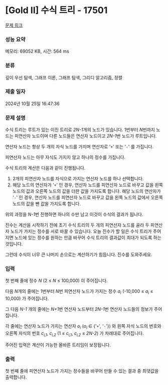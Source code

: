 # [Gold II] 수식 트리 - 17501 

[문제 링크](https://www.acmicpc.net/problem/17501) 

### 성능 요약

메모리: 69052 KB, 시간: 564 ms

### 분류

깊이 우선 탐색, 그래프 이론, 그래프 탐색, 그리디 알고리즘, 정렬

### 제출 일자

2024년 10월 25일 16:47:36

### 문제 설명

<p>수식 트리는 루트가 있는 이진 트리로 <em>2N-1</em>개의 노드가 있습니다. 1번부터 <em>N</em>번까지 노드는 피연산자 노드이며 다른 노드들은 연산자 노드이고<em> 2N-1</em>번 노드가 루트입니다.</p>

<p>연산자 노드는 항상 두 개의 자식 노드를 가지며 연산자로 '<code>+</code>' 또는 '<code>-</code>' 를 가집니다.</p>

<p>피연산자 노드는 아무 자식도 가지지 않고 하나의 정수를 가집니다.</p>

<p>수식 트리의 계산은 다음과 같이 진행됩니다.</p>

<ol>
	<li>2개의 피연산자 노드를 자식으로 가지는 연산자 노드를 하나 선택합니다.</li>
	<li>해당 노드의 연산자가 '<code>+</code>' 인 경우, 연산자 노드를 피연산자 노드로 바꾸고 값을 왼쪽 노드의 값과 오른쪽 노드의 값을 더한 값을 가지도록 합니다. 해당 노드의 연산자가 '<code>-</code>' 인 경우, 연산자 노드를 피연산자 노드로 바꾸고 값을 왼쪽 노드의 값에서 오른쪽 노드의 값을 뺀 값을 가지도록 합니다.</li>
</ol>

<p>위의 과정을 <em>N-1</em>번 진행하면 하나의 수만 남고 이것이 수식의 결과가 됩니다.</p>

<p>진수는 계산을 시작하기 전에 초기 수식 트리의 두 개의 피연산자 노드를 골라 두 피연산자 노드가 가지는 정수를 서로 바꿀 수 있습니다. 오늘 진수가 할 일은 수식 트리가 주어지면 노드에 있는 정수를 원하는 만큼 바꾸어 수식 트리의 결과값이 최대가 되도록 하는 것입니다.</p>

<p>그런데 수식이 너무 큰 나머지 손으로는 계산하기가 힘듭니다. 진수를 도와주세요.</p>

### 입력 

 <p>첫 번째 줄에 정수 <em>N</em> (2 ≤ <em>N</em> ≤ 100,000) 이 주어집니다.</p>

<p>다음 <em>N</em>개의 줄에는 1번부터 <em>N</em>번 피연산자 노드가 가지는 정수 <em>a<sub>i</sub></em> (-10,000 ≤ <em>a<sub>i</sub></em> ≤ 10,000) 가 주어집니다.</p>

<p>그 다음 <em>N-1</em> 개의 줄에는 <em>N+1</em>번 연산자 노드부터 <em>2N-1</em>번 연산자 노드들의 정보가 주어집니다.</p>

<p>각 줄에는 연산자 노드가 가지는 연산자 <em>o<sub>i</sub></em> (<em>o<sub>i</sub></em> ∈ {'<code>+</code>', '<code>-</code>'}) 와 왼쪽 자식 노드의 번호와 오른쪽 자식의 번호 <em>c<sub>i,1</sub></em>, <em>c<sub>i,2</sub></em> (1 ≤ <em>c<sub>i,1</sub></em>, <em>c<sub>i,2</sub></em> ≤ <em>2N-2</em>) 가 차례대로 주어집니다.</p>

<p>주어진 입력은 계산이 가능한 올바른 트리임이 보장됩니다.</p>

### 출력 

 <p>첫 번째 줄에 피연산자 노드가 가지는 정수들을 바꾸어 만들 수 있는 결과 중 최댓값을 출력합니다.</p>

